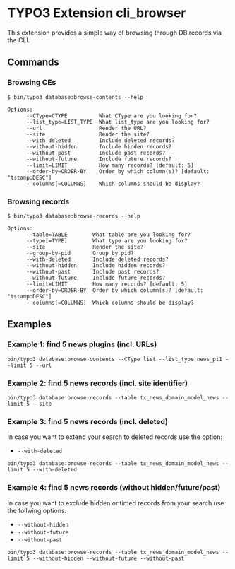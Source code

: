 # TYPO3 Extension cli\_browser

This extension provides a simple way of browsing through DB records via the CLI.

## Commands

### Browsing CEs

```
$ bin/typo3 database:browse-contents --help

Options:
      --CType=CTYPE          What CType are you looking for?
      --list_type=LIST_TYPE  What list_type are you looking for?
      --url                  Render the URL?
      --site                 Render the site?
      --with-deleted         Include deleted records?
      --without-hidden       Include hidden records?
      --without-past         Include past records?
      --without-future       Include future records?
      --limit=LIMIT          How many records? [default: 5]
      --order-by=ORDER-BY    Order by which column(s)? [default: "tstamp:DESC"]
      --columns[=COLUMNS]    Which columns should be display?
```

### Browsing records

```
$ bin/typo3 database:browse-records --help

Options:
      --table=TABLE        What table are you looking for?
      --type[=TYPE]        What type are you looking for?
      --site               Render the site?
      --group-by-pid       Group by pid?
      --with-deleted       Include deleted records?
      --without-hidden     Include hidden records?
      --without-past       Include past records?
      --without-future     Include future records?
      --limit=LIMIT        How many records? [default: 5]
      --order-by=ORDER-BY  Order by which column(s)? [default: "tstamp:DESC"]
      --columns[=COLUMNS]  Which columns should be display?
```

## Examples

### Example 1: find 5 news plugins (incl. URLs)

```
bin/typo3 database:browse-contents --CType list --list_type news_pi1 --limit 5 --url
```

### Example 2: find 5 news records (incl. site identifier)

```
bin/typo3 database:browse-records --table tx_news_domain_model_news --limit 5 --site
```

### Example 3: find 5 news records (incl. deleted)

In case you want to extend your search to deleted records use the option:

* `--with-deleted`

```
bin/typo3 database:browse-records --table tx_news_domain_model_news --limit 5 --with-deleted
```

### Example 4: find 5 news records (without hidden/future/past)

In case you want to exclude hidden or timed records from your search use the follwing options:

* `--without-hidden`
* `--without-future`
* `--without-past`

```
bin/typo3 database:browse-records --table tx_news_domain_model_news --limit 5 --without-hidden --without-future --without-past
```
